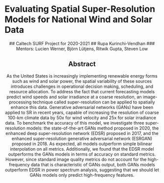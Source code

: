 # Evaluating Spatial Super-Resolution Models for National Wind and Solar Data
<div align="center">
## Caltech SURF Project for 2020-2021
## Rupa Kurinchi-Vendhan
### Mentors: Lucien Werner, Björn Lütjens, Ritwik Gupta, Steven Low

## Abstract
As the United States is increasingly implementing renewable energy forms such as wind and solar power, the spatial variability of these sources introduces challenges in operational decision making, scheduling, and resource allocation. To address the fact that current forecasting models predict wind speeds and solar irradiance at a coarse resolution, an image-processing technique called super-resolution can be applied to spatially enhance this data.  Generative adversarial networks (GANs) have been applied to SR in recent years, capable of increasing the resolution of coarse 100-km climate data by 50x for wind velocity and 25x for solar irradiance data. To benchmark the accuracy of this model, we investigate three super-resolution models: the state-of-the-art GANs method proposed in 2020, the enhanced deep super-resolution network (EDSR) proposed in 2017, and the enhanced super-resolution generative adversarial network (ESRGAN) proposed in 2018. As expected, all models outperform simple bilinear interpolation on all metrics. Additionally, we found that the EDSR model outperforms the GANs models in terms of accuracy on standard metrics. However, since standard image quality metrics do not account for the high-frequency data that is characteristic of GANs output, both GANs models outperform EDSR in power spectrum analysis, suggesting that we should let GANs models only predict high-frequency features.

